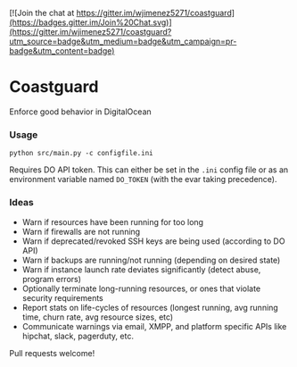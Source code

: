 [![Join the chat at https://gitter.im/wjimenez5271/coastguard](https://badges.gitter.im/Join%20Chat.svg)](https://gitter.im/wjimenez5271/coastguard?utm_source=badge&utm_medium=badge&utm_campaign=pr-badge&utm_content=badge)
# Coastguard
Enforce good behavior in DigitalOcean

### Usage
```
python src/main.py -c configfile.ini
```

Requires DO API token. This can either be set in the `.ini` config file or as an environment variable named `DO_TOKEN` (with the evar taking precedence). 

### Ideas
- Warn if resources have been running for too long
- Warn if firewalls are not running
- Warn if deprecated/revoked SSH keys are being used (according to DO API)
- Warn if backups are running/not running (depending on desired state)
- Warn if instance launch rate deviates significantly (detect abuse, program errors)
- Optionally terminate long-running resources, or ones that violate security requirements
- Report stats on life-cycles of resources (longest running, avg running time, churn rate, avg resource sizes, etc)
- Communicate warnings via email, XMPP, and platform specific APIs like hipchat, slack, pagerduty, etc.

Pull requests welcome!
